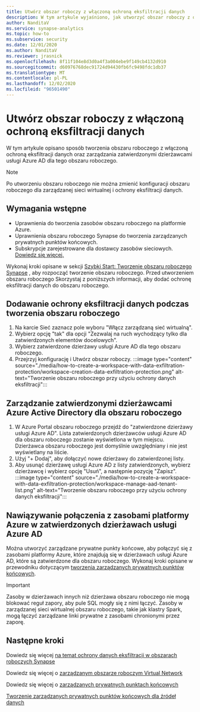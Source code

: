 ```yaml
---
title: Utwórz obszar roboczy z włączoną ochroną eksfiltracji danych
description: W tym artykule wyjaśniono, jak utworzyć obszar roboczy z ochroną danych eksfiltracji w usłudze Azure Synapse Analytics
author: NanditaV
ms.service: synapse-analytics
ms.topic: how-to
ms.subservice: security
ms.date: 12/01/2020
ms.author: NanditaV
ms.reviewer: jrasnick
ms.openlocfilehash: 8f11f104e8d3d0a4f3a004ebe9f149cb4132d910
ms.sourcegitcommit: d60976768dec91724d94430fb6fc9498fdc1db37
ms.translationtype: MT
ms.contentlocale: pl-PL
ms.lasthandoff: 12/02/2020
ms.locfileid: "96501490"
---
```

# <a name="create-a-workspace-with-data-exfiltration-protection-enabled"></a>Utwórz obszar roboczy z włączoną ochroną eksfiltracji danych
W tym artykule opisano sposób tworzenia obszaru roboczego z włączoną ochroną eksfiltracji danych oraz zarządzania zatwierdzonymi dzierżawcami usługi Azure AD dla tego obszaru roboczego.

>[!Note]
>Po utworzeniu obszaru roboczego nie można zmienić konfiguracji obszaru roboczego dla zarządzanej sieci wirtualnej i ochrony eksfiltracji danych.

## <a name="prerequisites"></a>Wymagania wstępne
- Uprawnienia do tworzenia zasobów obszaru roboczego na platformie Azure.
- Uprawnienia obszaru roboczego Synapse do tworzenia zarządzanych prywatnych punktów końcowych.
- Subskrypcje zarejestrowane dla dostawcy zasobów sieciowych. [Dowiedz się więcej.](../../azure-resource-manager/management/resource-providers-and-types.md)

Wykonaj kroki opisane w sekcji [Szybki Start: Tworzenie obszaru roboczego Synapse](../quickstart-create-workspace.md) , aby rozpocząć tworzenie obszaru roboczego. Przed utworzeniem obszaru roboczego Skorzystaj z poniższych informacji, aby dodać ochronę eksfiltracji danych do obszaru roboczego.

## <a name="add-data-exfiltration-protection-when-creating-your-workspace"></a>Dodawanie ochrony eksfiltracji danych podczas tworzenia obszaru roboczego
1. Na karcie Sieć zaznacz pole wyboru "Włącz zarządzaną sieć wirtualną".
1. Wybierz opcję "tak" dla opcji "Zezwalaj na ruch wychodzący tylko dla zatwierdzonych elementów docelowych".
1. Wybierz zatwierdzone dzierżawy usługi Azure AD dla tego obszaru roboczego.
1. Przejrzyj konfigurację i Utwórz obszar roboczy.
:::image type="content" source="./media/how-to-create-a-workspace-with-data-exfiltration-protection/workspace-creation-data-exfiltration-protection.png" alt-text="Tworzenie obszaru roboczego przy użyciu ochrony danych eksfiltracji":::

## <a name="manage-approved-azure-active-directory-tenants-for-the-workspace"></a>Zarządzanie zatwierdzonymi dzierżawcami Azure Active Directory dla obszaru roboczego
1. W Azure Portal obszaru roboczego przejdź do "zatwierdzone dzierżawy usługi Azure AD". Lista zatwierdzonych dzierżawców usługi Azure AD dla obszaru roboczego zostanie wyświetlona w tym miejscu. Dzierżawca obszaru roboczego jest domyślnie uwzględniany i nie jest wyświetlany na liście.
1. Użyj "+ Dodaj", aby dołączyć nowe dzierżawy do zatwierdzonej listy.
1. Aby usunąć dzierżawę usługi Azure AD z listy zatwierdzonych, wybierz dzierżawcę i wybierz opcję "Usuń", a następnie pozycję "Zapisz".
:::image type="content" source="./media/how-to-create-a-workspace-with-data-exfiltration-protection/workspace-manage-aad-tenant-list.png" alt-text="Tworzenie obszaru roboczego przy użyciu ochrony danych eksfiltracji":::


## <a name="connecting-to-azure-resources-in-approved-azure-ad-tenants"></a>Nawiązywanie połączenia z zasobami platformy Azure w zatwierdzonych dzierżawach usługi Azure AD

Można utworzyć zarządzane prywatne punkty końcowe, aby połączyć się z zasobami platformy Azure, które znajdują się w dzierżawach usługi Azure AD, które są zatwierdzone dla obszaru roboczego. Wykonaj kroki opisane w przewodniku dotyczącym [tworzenia zarządzanych prywatnych punktów końcowych](./how-to-create-managed-private-endpoints.md).

>[!IMPORTANT]
>Zasoby w dzierżawach innych niż dzierżawa obszaru roboczego nie mogą blokować reguł zapory, aby pule SQL mogły się z nimi łączyć. Zasoby w zarządzanej sieci wirtualnej obszaru roboczego, takie jak klastry Spark, mogą łączyć zarządzane linki prywatne z zasobami chronionymi przez zaporę.

## <a name="next-steps"></a>Następne kroki

Dowiedz się więcej [na temat ochrony danych eksfiltracji w obszarach roboczych Synapse](./workspace-data-exfiltration-protection.md)

Dowiedz się więcej o [zarządzanym obszarze roboczym Virtual Network](./synapse-workspace-managed-vnet.md)

Dowiedz się więcej o [zarządzanych prywatnych punktach końcowych](./synapse-workspace-managed-private-endpoints.md)

[Tworzenie zarządzanych prywatnych punktów końcowych dla źródeł danych](./how-to-create-managed-private-endpoints.md)
